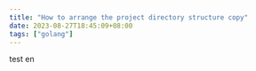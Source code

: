 ```yaml
---
title: "How to arrange the project directory structure copy"
date: 2023-08-27T18:45:09+08:00
tags: ["golang"]
---
```


test en
